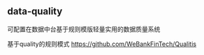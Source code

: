 ## data-quality
可配置在数据中台基于规则模版轻量实用的数据质量系统

基于quality的规则模式
https://github.com/WeBankFinTech/Qualitis
